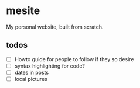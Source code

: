 # mesite
My personal website, built from scratch.

## todos ##
* [ ] Howto guide for people to follow if they so desire
* [ ] syntax highlighting for code?
* [ ] dates in posts
* [ ] local pictures
